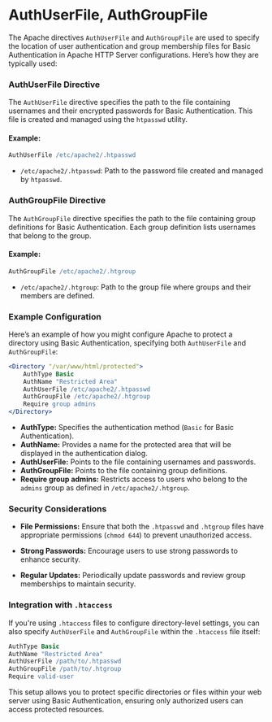 # AuthUserFile, AuthGroupFile

The Apache directives `AuthUserFile` and `AuthGroupFile` are used to specify the location of user authentication and group membership files for Basic Authentication in Apache HTTP Server configurations. Here’s how they are typically used:

### AuthUserFile Directive

The `AuthUserFile` directive specifies the path to the file containing usernames and their encrypted passwords for Basic Authentication. This file is created and managed using the `htpasswd` utility.

#### Example:
```apache
AuthUserFile /etc/apache2/.htpasswd
```
- `/etc/apache2/.htpasswd`: Path to the password file created and managed by `htpasswd`.

### AuthGroupFile Directive

The `AuthGroupFile` directive specifies the path to the file containing group definitions for Basic Authentication. Each group definition lists usernames that belong to the group.

#### Example:
```apache
AuthGroupFile /etc/apache2/.htgroup
```
- `/etc/apache2/.htgroup`: Path to the group file where groups and their members are defined.

### Example Configuration

Here’s an example of how you might configure Apache to protect a directory using Basic Authentication, specifying both `AuthUserFile` and `AuthGroupFile`:

```apache
<Directory "/var/www/html/protected">
    AuthType Basic
    AuthName "Restricted Area"
    AuthUserFile /etc/apache2/.htpasswd
    AuthGroupFile /etc/apache2/.htgroup
    Require group admins
</Directory>
```

- **AuthType:** Specifies the authentication method (`Basic` for Basic Authentication).
- **AuthName:** Provides a name for the protected area that will be displayed in the authentication dialog.
- **AuthUserFile:** Points to the file containing usernames and passwords.
- **AuthGroupFile:** Points to the file containing group definitions.
- **Require group admins:** Restricts access to users who belong to the `admins` group as defined in `/etc/apache2/.htgroup`.

### Security Considerations

- **File Permissions:** Ensure that both the `.htpasswd` and `.htgroup` files have appropriate permissions (`chmod 644`) to prevent unauthorized access.
  
- **Strong Passwords:** Encourage users to use strong passwords to enhance security.

- **Regular Updates:** Periodically update passwords and review group memberships to maintain security.

### Integration with `.htaccess`

If you're using `.htaccess` files to configure directory-level settings, you can also specify `AuthUserFile` and `AuthGroupFile` within the `.htaccess` file itself:

```apache
AuthType Basic
AuthName "Restricted Area"
AuthUserFile /path/to/.htpasswd
AuthGroupFile /path/to/.htgroup
Require valid-user
```

This setup allows you to protect specific directories or files within your web server using Basic Authentication, ensuring only authorized users can access protected resources.
